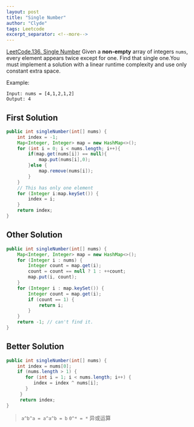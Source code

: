 ```yaml
---
layout: post
title: "Single Number"
author: "Clyde"
tags: Leetcode
excerpt_separator: <!--more-->
---
```


[LeetCode.136. Single Number](https://leetcode.cn/problems/single-number/) Given a **non-empty** array of integers `nums`, every element appears twice except for one. Find that single one.<!--more-->You must implement a solution with a linear runtime complexity and use only constant extra space.

Example:

```
Input: nums = [4,1,2,1,2]
Output: 4
```
## First Solution 

```java
public int singleNumber(int[] nums) {
    int index = -1;
    Map<Integer, Integer> map = new HashMap<>();
    for (int i = 0; i < nums.length; i++){
        if(map.get(nums[i]) == null){
            map.put(nums[i],0);
        }else {
            map.remove(nums[i]);
        }
    }
    // This has only one element 
    for (Integer i:map.keySet()) {
        index = i;
    }
    return index;
}
```

## Other Solution

```java
public int singleNumber(int[] nums) {
    Map<Integer, Integer> map = new HashMap<>();
    for (Integer i : nums) {
        Integer count = map.get(i);
        count = count == null ? 1 : ++count;
        map.put(i, count);
    }
    for (Integer i : map.keySet()) {
        Integer count = map.get(i);
        if (count == 1) {
            return i;
        }
    }
    return -1; // can't find it.
}
```

## Better Solution

```java
public int singleNumber(int[] nums) {
    int index = nums[0];
    if (nums.length > 1) {
       for (int i = 1; i < nums.length; i++) {
          index = index ^ nums[i];
       }
     }
     return index;
}
```

> `a^b^a = a^a^b = b`  `0^* = *`  异或运算

